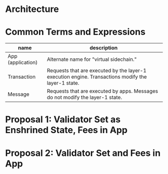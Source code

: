 Architecture
===

# Common Terms and Expressions

| name              | description                                                                                        |
| ----------------- | -------------------------------------------------------------------------------------------------- |
| App (application) | Alternate name for "virtual sidechain."                                                            |
| Transaction       | Requests that are executed by the layer-1 execution engine. Transactions modify the layer-1 state. |
| Message           | Requests that are executed by apps. Messages do not modify the layer-1 state.                      |

# Proposal 1: Validator Set as Enshrined State, Fees in App

# Proposal 2: Validator Set and Fees in App
